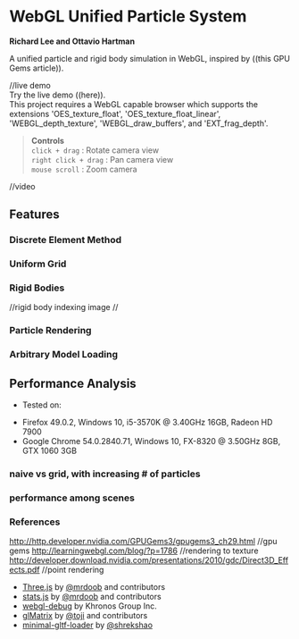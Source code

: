 WebGL Unified Particle System
======================

**Richard Lee and Ottavio Hartman**

A unified particle and rigid body simulation in WebGL, inspired by ((this GPU Gems article)).<br>


//live demo <br>
Try the live demo ((here)).<br>
This project requires a WebGL capable browser which supports the extensions 'OES_texture_float',
'OES_texture_float_linear', 'WEBGL_depth_texture', 'WEBGL_draw_buffers', and 'EXT_frag_depth'.
>**Controls**<br>
>`click + drag` : Rotate camera view<br>
>`right click + drag` : Pan camera view<br>
>`mouse scroll` : Zoom camera

//video

## Features

### Discrete Element Method

### Uniform Grid

### Rigid Bodies
//rigid body indexing image
//

### Particle Rendering

### Arbitrary Model Loading

## Performance Analysis

- Tested on:
 * Firefox 49.0.2, Windows 10, i5-3570K @ 3.40GHz 16GB, Radeon HD 7900
 * Google Chrome 54.0.2840.71, Windows 10, FX-8320 @ 3.50GHz 8GB, GTX 1060 3GB

### naive vs grid, with increasing # of particles
### performance among scenes






### References
http://http.developer.nvidia.com/GPUGems3/gpugems3_ch29.html //gpu gems
http://learningwebgl.com/blog/?p=1786 //rendering to texture
http://developer.download.nvidia.com/presentations/2010/gdc/Direct3D_Effects.pdf //point rendering

* [Three.js](https://github.com/mrdoob/three.js) by [@mrdoob](https://github.com/mrdoob) and contributors
* [stats.js](https://github.com/mrdoob/stats.js) by [@mrdoob](https://github.com/mrdoob) and contributors
* [webgl-debug](https://github.com/KhronosGroup/WebGLDeveloperTools) by Khronos Group Inc.
* [glMatrix](https://github.com/toji/gl-matrix) by [@toji](https://github.com/toji) and contributors
* [minimal-gltf-loader](https://github.com/shrekshao/minimal-gltf-loader) by [@shrekshao](https://github.com/shrekshao)
